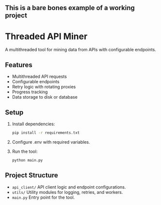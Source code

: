 ## **This is a bare bones example of a working project**

# Threaded API Miner
A multithreaded tool for mining data from APIs with configurable endpoints.

## Features
- Multithreaded API requests
- Configurable endpoints
- Retry logic with rotating proxies
- Progress tracking
- Data storage to disk or database

## Setup
1. Install dependencies:
   ```bash
   pip install -r requirements.txt
   ```

2. Configure .env with required variables.
3. Run the tool:
   ```bash
   python main.py
   ```

## Project Structure
- `api_client/` API client logic and endpoint configurations.
- `utils/` Utility modules for logging, retries, and workers.
- `main.py` Entry point for the tool.